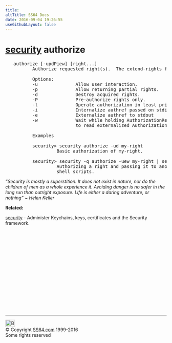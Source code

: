 ```yaml
---
title:
altTitle: SS64 Docs
date: 2016-09-04 19:26:55
useGithubLayout: false
---
```

<!-- #BeginLibraryItem "/Library/head_osx.lbi" --><!-- #EndLibraryItem --><h1><a href="security.html">security</a> authorize </h1> 
<pre>   authorize [-updPiew] [right...]
          Authorize requested right(s).  The extend-rights flag will be passed by default.

          Options:
          -u              Allow user interaction.
          -p              Allow returning partial rights.
          -d              Destroy acquired rights.
          -P              Pre-authorize rights only.
          -l              Operate authorization in least privileged mode.
          -i              Internalize authref passed on stdin.
          -e              Externalize authref to stdout
          -w              Wait while holding AuthorizationRef until stdout is closed. This will allow client
                          to read externalized AuthorizationRef from pipe.

          Examples

          security&gt; security authorize -ud my-right
                   Basic authorization of my-right.

          security&gt; security -q authorize -uew my-right | security -q authorize -i my-right
                   Authorizing a right and passing it to another command as a way to add authorization to
                   shell scripts.</pre>
<p class="quote"><i>“Security is mostly a superstition. It does not exist in nature, nor do the children of men as a whole experience it. Avoiding danger is no safer in the long run than outright exposure. Life is either a daring adventure, or nothing” ~ Helen Keller</i></p>
<p><b>Related:</b></p>
<p><a href="security.html">security</a> - Administer Keychains, keys, certificates and the Security framework.</p><!-- #BeginLibraryItem "/Library/foot_osx.lbi" --><p>
<!-- OSX300 -->
<ins class="adsbygoogle" style="display:inline-block;width:300px;height:250px" data-ad-client="ca-pub-6140977852749469" data-ad-slot="1823340303"></ins>
<script>
(adsbygoogle = window.adsbygoogle || []).push({});
</script></p>
<hr>
<div id="bl" class="footer"><a href="security-authorize.html#"><img src="../images/top.png" width="30" height="22" alt="Back to the Top"></a></div>
<div id="br" class="footer, tagline">© Copyright <a href="../index.html">SS64.com</a> 1999-2016<br>
Some rights reserved</div><!-- #EndLibraryItem -->
